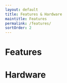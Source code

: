 ```yaml
---
layout: default
title: Features & Hardware
maintitle: Features
permalink: /features/
sortOrder: 2
---
```


# Features

# Hardware 

